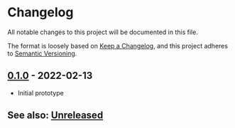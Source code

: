 # Changelog
All notable changes to this project will be documented in this file.

The format is loosely based on [Keep a Changelog](https://keepachangelog.com/en/1.0.0/),
and this project adheres to [Semantic Versioning](https://semver.org/spec/v2.0.0.html).

## [0.1.0] - 2022-02-13
- Initial prototype

## See also: [Unreleased]

[Unreleased]: https://github.com/itamarcu/AlternativeRotation/compare/0.1.0...HEAD
[0.1.0]: https://github.com/itamarcu/AlternativeRotation/compare/0.1.0...0.1.0
